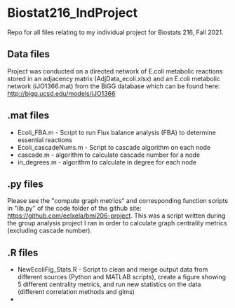 # Biostat216_IndProject
Repo for all files relating to my individual project for Biostats 216, Fall 2021.

## Data files
Project was conducted on a directed network of E.coli metabolic reactions stored in an adjacency matrix (AdjData_ecoli.xlsx) and an E.coli metabolic network (iJO1366.mat) from the BiGG database which can be found here: http://bigg.ucsd.edu/models/iJO1366

## .mat files
  - Ecoli_FBA.m - Script to run Flux balance analysis (FBA) to determine essential reactions
  - Ecoli_cascadeNums.m - Script to cascade algorithm on each node
  - cascade.m - algorithm to calculate cascade number for a node
  - in_degrees.m - algorithm to calculate in degree for each node

## .py files
Please see the "compute graph metrics" and corresponding function scripts in "lib.py" of the code folder of the github site: https://github.com/eelxela/bmi206-project. This was a script written during the group analysis project I ran in order to calculate graph centrality metrics (excluding cascade number).

## .R files
   - NewEcoliFig_Stats.R - Script to clean and merge output data from different sources (Python and MATLAB scripts), create a figure showing 5 different centrality metrics, and run new statistics on the data (different correlation methods and glms)
   - 
